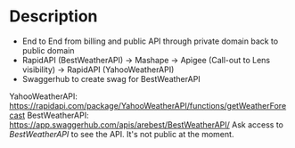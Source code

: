 # Description 
* End to End from billing and public API through private domain back to public domain
* RapidAPI (BestWeatherAPI) -> Mashape -> Apigee (Call-out to Lens visibility) -> RapidAPI (YahooWeatherAPI)
* Swaggerhub to create swag for BestWeatherAPI 

YahooWeatherAPI: https://rapidapi.com/package/YahooWeatherAPI/functions/getWeatherForecast
BestWeatherAPI: https://app.swaggerhub.com/apis/arebest/BestWeatherAPI/
Ask access to *BestWeatherAPI* to see the API. It's not public at the moment.

